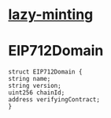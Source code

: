 # [lazy-minting](https://nftschool.dev/tutorial/lazy-minting/)

# EIP712Domain
```solidity
struct EIP712Domain {
string name;
string version;
uint256 chainId;
address verifyingContract;
}
```

